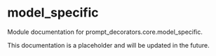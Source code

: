 # model_specific

Module documentation for prompt_decorators.core.model_specific.

This documentation is a placeholder and will be updated in the future.
